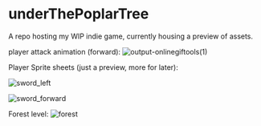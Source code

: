 # underThePoplarTree
A repo hosting my WIP indie game, currently housing a preview of assets.

player attack animation (forward):
![output-onlinegiftools(1)](https://github.com/corndog-overflow/underThePoplarTree/assets/104959725/45e79835-6246-487e-b504-eee5f1f479f0)


Player Sprite sheets (just a preview, more for later):

![sword_left](https://github.com/corndog-overflow/underThePoplarTree/assets/104959725/a04f855d-b88e-4299-800e-8e066740a49a)

![sword_forward](https://github.com/corndog-overflow/underThePoplarTree/assets/104959725/2f846e59-e528-4c37-91f1-74a783b7fc67)


Forest level:
![forest](https://github.com/corndog-overflow/underThePoplarTree/assets/104959725/b539348f-9b30-4f3b-9f30-fd2b64d2528c)

